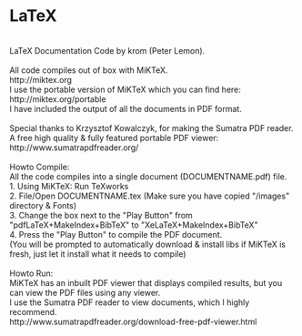 LaTeX
=====
<br />
LaTeX Documentation Code by krom (Peter Lemon).<br />
<br />
All code compiles out of box with MiKTeX.<br />
http://miktex.org<br />
I use the portable version of MiKTeX which you can find here:<br />
http://miktex.org/portable<br />
I have included the output of all the documents in PDF format.<br />
<br />
Special thanks to Krzysztof Kowalczyk, for making the Sumatra PDF reader.<br />
A free high quality & fully featured portable PDF viewer:<br />
http://www.sumatrapdfreader.org/<br />
<br />
Howto Compile:<br />
All the code compiles into a single document (DOCUMENTNAME.pdf) file.<br />
1. Using MiKTeX: Run TeXworks<br />
2. File/Open DOCUMENTNAME.tex (Make sure you have copied "/images" directory & Fonts)<br />
3. Change the box next to the "Play Button" from "pdfLaTeX+MakeIndex+BibTeX" to "XeLaTeX+MakeIndex+BibTeX"<br />
4. Press the "Play Button" to compile the PDF document.<br />
(You will be prompted to automatically download & install libs if MiKTeX is fresh, just let it install what it needs to compile)<br />
<br />
Howto Run:<br />
MiKTeX has an inbuilt PDF viewer that displays compiled results, but you can view the PDF files using any viewer.<br />
I use the Sumatra PDF reader to view documents, which I highly recommend.<br />
http://www.sumatrapdfreader.org/download-free-pdf-viewer.html